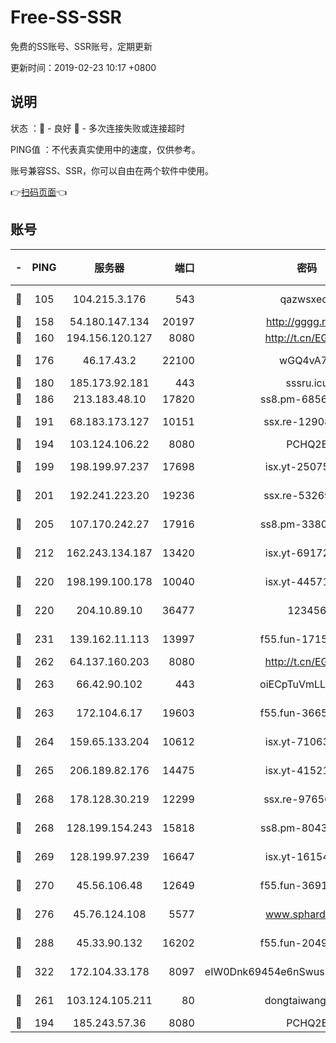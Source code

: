 # Free-SS-SSR

免费的SS账号、SSR账号，定期更新

更新时间：2019-02-23 10:17 +0800

## 说明

状态     ：🙂 - 良好 🙁 - 多次连接失败或连接超时

PING值   ：不代表真实使用中的速度，仅供参考。

账号兼容SS、SSR，你可以自由在两个软件中使用。

👉[扫码页面](https://liesauer.github.io/free-ss-ssr.github.io/)👈

## 账号

|-|PING|服务器|端口|密码|加密方式|区域|
|:----:|:----:|:-----:|-----:|:----:|:----:|:----:|
|🙂|105|104.215.3.176|543|qazwsxedc|aes-256-gcm|JP|
|🙂|158|54.180.147.134|20197|http://gggg.rocks|chacha20|KR|
|🙂|160|194.156.120.127|8080|http://t.cn/EGJIyrl|rc4-md5|RU|
|🙂|176|46.17.43.2|22100|wGQ4vA7D|aes-256-gcm|RU|
|🙂|180|185.173.92.181|443|sssru.icu|rc4-md5|RU|
|🙂|186|213.183.48.10|17820|ss8.pm-68560247|rc4-md5|RU|
|🙂|191|68.183.173.127|10151|ssx.re-12908740|aes-256-cfb|US|
|🙂|194|103.124.106.22|8080|PCHQ2E|rc4-md5|US|
|🙂|199|198.199.97.237|17698|isx.yt-25075255|aes-256-cfb|US|
|🙂|201|192.241.223.20|19236|ssx.re-53269147|aes-256-cfb|US|
|🙂|205|107.170.242.27|17916|ss8.pm-33807942|aes-256-cfb|US|
|🙂|212|162.243.134.187|13420|isx.yt-69172520|aes-256-cfb|US|
|🙂|220|198.199.100.178|10040|isx.yt-44571737|aes-256-cfb|US|
|🙂|220|204.10.89.10|36477|123456|aes-256-cfb|US|
|🙂|231|139.162.11.113|13997|f55.fun-17151617|aes-256-cfb|SG|
|🙂|262|64.137.160.203|8080|http://t.cn/EGJIyrl|rc4-md5|CA|
|🙂|263|66.42.90.102|443|oiECpTuVmLLxk4Ts|aes-256-cfb|US|
|🙂|263|172.104.6.17|19603|f55.fun-36655557|aes-256-cfb|US|
|🙂|264|159.65.133.204|10612|isx.yt-71063430|aes-256-cfb|SG|
|🙂|265|206.189.82.176|14475|isx.yt-41521441|aes-256-cfb|SG|
|🙂|268|178.128.30.219|12299|ssx.re-97656059|aes-256-cfb|SG|
|🙂|268|128.199.154.243|15818|ss8.pm-80438797|aes-256-cfb|SG|
|🙂|269|128.199.97.239|16647|isx.yt-16154588|aes-256-cfb|SG|
|🙂|270|45.56.106.48|12649|f55.fun-36914510|aes-256-cfb|US|
|🙂|276|45.76.124.108|5577|www.sphard.com|aes-256-cfb|AU|
|🙂|288|45.33.90.132|16202|f55.fun-20490140|aes-256-cfb|US|
|🙂|322|172.104.33.178|8097|eIW0Dnk69454e6nSwuspv9DmS201tQ0D|aes-256-cfb|SG|
|🙂|261|103.124.105.211|80|dongtaiwang.com|aes-256-cfb|US|
|🙁|194|185.243.57.36|8080|PCHQ2E|rc4-md5|US|
